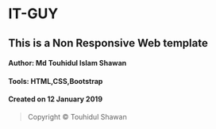 # IT-GUY
## This is a Non Responsive Web template
#### Author: Md Touhidul Islam Shawan
#### Tools: HTML,CSS,Bootstrap
#### Created on 12 January 2019
> Copyright © Touhidul Shawan
